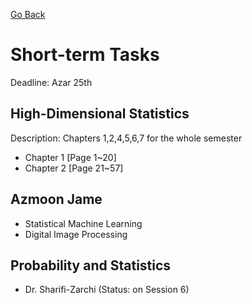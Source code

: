 [Go Back](https://github.com/arm-on/plan/blob/main/README.md)
# Short-term Tasks

Deadline: Azar 25th

## High-Dimensional Statistics
Description: Chapters 1,2,4,5,6,7 for the whole semester
- Chapter 1 [Page 1~20]
- Chapter 2 [Page 21~57]


## Azmoon Jame
- Statistical Machine Learning
- Digital Image Processing

## Probability and Statistics
- Dr. Sharifi-Zarchi (Status: on Session 6)

